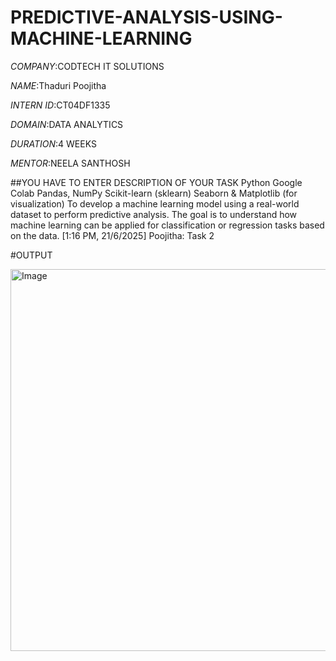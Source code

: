 # PREDICTIVE-ANALYSIS-USING-MACHINE-LEARNING

*COMPANY*:CODTECH IT SOLUTIONS

*NAME*:Thaduri Poojitha

*INTERN ID*:CT04DF1335

*DOMAIN*:DATA ANALYTICS

*DURATION*:4 WEEKS

*MENTOR*:NEELA SANTHOSH

 ##YOU HAVE TO ENTER DESCRIPTION OF YOUR TASK Python Google Colab Pandas, NumPy Scikit-learn (sklearn) Seaborn & Matplotlib (for visualization)
To develop a machine learning model using a real-world dataset to perform predictive analysis. The goal is to understand how machine learning can be applied for classification or regression tasks based on the data.
[1:16 PM, 21/6/2025] Poojitha: Task 2

#OUTPUT

<img width="611" alt="Image" src="https://github.com/user-attachments/assets/d3248fdf-8bd5-4fd9-94fd-cb194fe995e3" />
